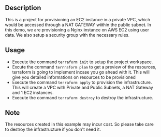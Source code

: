 ## Description
This is a project for provisioning an EC2 instance in a private VPC, which would be accessed through a NAT GATEWAY wiithin the public subnet.
In this demo, we are provisioning a Nginx instance on AWS EC2 using user data. We also setup a security group with the necessary rules.

## Usage
- Execute the command `terraform init` to setup the project workspace.
- Excute the command `terrraform plan` to get a preview of the resources, terraform is going to implement incase you go ahead with it. This will give you detailed informations on resources to be provisioned
- Execute the command `terraform apply` to provision the infrastructure. This will create a VPC with Private and Public Subnets, a NAT Gateway and 1 EC2 instances.
- Execute the command `terraform destroy` to destroy the infrastructure.


## Note
The resources created in this example may incur cost. So please take care to destroy the infrastructure if you don't need it.
